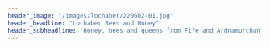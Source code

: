 ```yaml
---
header_image: "/images/lochaber/220602-01.jpg"
header_headline: "Lochaber Bees and Honey"
header_subheadline: "Honey, bees and queens from Fife and Ardnamurchan"
---
```

